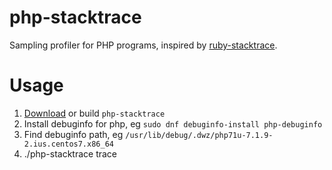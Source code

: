 # php-stacktrace

Sampling profiler for PHP programs, inspired by [ruby-stacktrace](https://github.com/jvns/ruby-stacktrace).

# Usage

1. [Download](https://github.com/oraoto/php-stacktrace/releases) or build `php-stacktrace`
1. Install debuginfo for php, eg `sudo dnf debuginfo-install php-debuginfo`
1. Find debuginfo path, eg `/usr/lib/debug/.dwz/php71u-7.1.9-2.ius.centos7.x86_64`
1. ./php-stacktrace trace <debuginfo> <pid>

